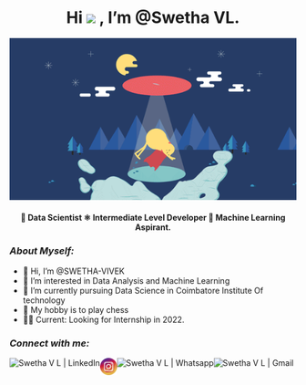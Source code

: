 <h1 align="center"> Hi <img src="https://media.giphy.com/media/hvRJCLFzcasrR4ia7z/giphy.gif" width="32"> , I’m @Swetha VL.</h1>
<p align="center">
<img src="https://github.com/Aravindhan-G/Aravindhan-G/blob/main/Assets/1fc15421451453.56306052da76c.gif" alt="animated" />
</p>
<h4 align="center"> 🚀 Data Scientist ⚛ Intermediate Level Developer 🤖 Machine Learning Aspirant.</h4>

### *About Myself:*
- 👋 Hi, I’m @SWETHA-VIVEK
- 👀 I’m interested in Data Analysis and Machine Learning
- 🌱 I’m currently pursuing Data Science in Coimbatore Institute Of technology
- 💞️ My hobby is to play chess
- 👧🏻 Current: Looking for Internship in 2022.

<!---
SWETHA-VIVEK/SWETHA-VIVEK is a ✨ special ✨ repository because its `README.md` (this file) appears on your GitHub profile.
You can click the Preview link to take a look at your changes.
--->

### *Connect with me:*
[<img align="left" alt="Swetha V L | LinkedIn" height="30px" src="https://img.icons8.com/doodle/2x/linkedin--v2.png" />][linkedin]
[<img align="left" alt="Swetha V L | Instagram" height="30px" src="https://github.com/Aravindhan-G/Aravindhan-G/blob/main/Assets/4103007.png"/>][instagram]
[<img align="left" alt="Swetha V L | Whatsapp" height="30px" src="https://img.icons8.com/doodle/2x/whatsapp.png" />][whatsapp]
[<img align="left" alt="Swetha V L | Gmail" height="30px" src="https://img.icons8.com/doodle/2x/gmail.png" />][gmail]
<br />

[linkedin]: https://www.linkedin.com/in/swetha-vivek
[instagram]: https://www.instagram.com/swetha_vivekanandan/
[gmail]: mailto:swetha.vivi@gmail.com
[whatsapp]: https://wa.me/918870526336

